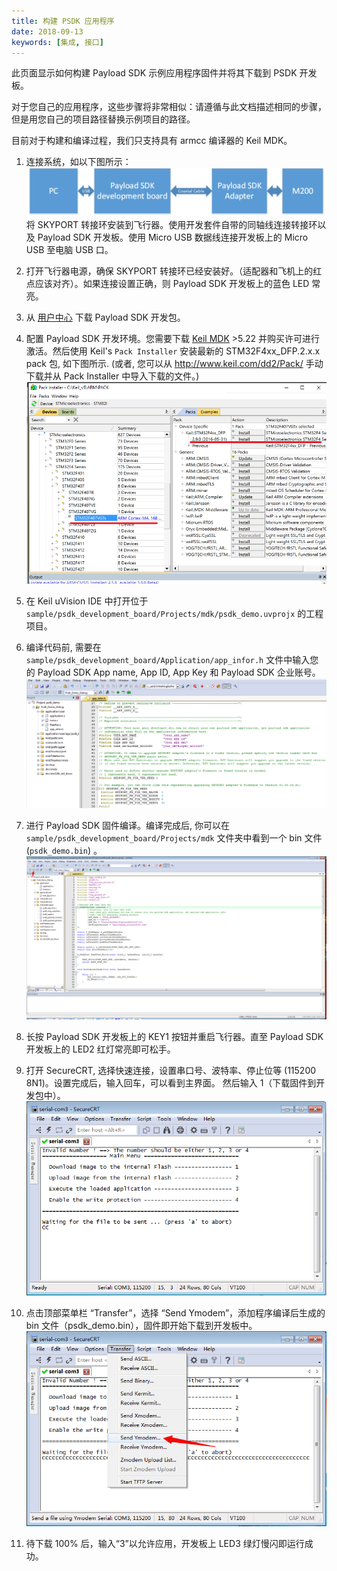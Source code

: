 ```yaml
---
title: 构建 PSDK 应用程序
date: 2018-09-13
keywords: [集成, 接口]
---
```


此页面显示如何构建 Payload SDK 示例应用程序固件并将其下载到 PSDK 开发板。

对于您自己的应用程序，这些步骤将非常相似：请遵循与此文档描述相同的步骤，但是用您自己的项目路径替换示例项目的路径。

目前对于构建和编译过程，我们只支持具有 armcc 编译器的 Keil MDK。 

1. 连接系统，如以下图所示：
![](../images/quick-start/payload_hardware.png)
将 SKYPORT 转接环安装到飞行器。使用开发套件自带的同轴线连接转接环以及 Payload SDK 开发板。使用 Micro USB 数据线连接开发板上的 Micro USB 至电脑 USB 口。

2. 打开飞行器电源，确保 SKYPORT 转接环已经安装好。（适配器和飞机上的红点应该对齐）。如果连接设置正确，则 Payload SDK 开发板上的蓝色 LED 常亮。 

3. 从 [用户中心](https://developer.dji.com/user/apps/#all) 下载 Payload SDK 开发包。

4. 配置 Payload SDK 开发环境。您需要下载 [Keil MDK](http://www2.keil.com/mdk5/) >5.22 并购买许可进行激活。然后使用 Keil's `Pack Installer` 安装最新的 STM32F4xx_DFP.2.x.x pack 包, 如下图所示. (或者, 您可以从 <a href="http://www.keil.com/dd2/Pack/" target="_blank">http://www.keil.com/dd2/Pack/</a> 手动下载并从 Pack Installer 中导入下载的文件。)
![](../images/quick-start/STM32_Keil_PackInstall.png)

5. 在 Keil uVision IDE 中打开位于 `sample/psdk_development_board/Projects/mdk/psdk_demo.uvprojx` 的工程项目。

6. 编译代码前, 需要在 `sample/psdk_development_board/Application/app_infor.h` 文件中输入您的 Payload SDK App name, App ID, App Key 和 Payload SDK 企业账号。
![](../images/quick-start/psdkinfo_mdk.png)

7. 进行 Payload SDK 固件编译。编译完成后, 你可以在 `sample/psdk_development_board/Projects/mdk` 文件夹中看到一个 bin 文件 (`psdk_demo.bin`) 。
![](../images/quick-start/download.png)

8. 长按 Payload SDK 开发板上的 KEY1 按钮并重启飞行器。直至 Payload SDK 开发板上的 LED2 红灯常亮即可松手。

9. 打开 SecureCRT, 选择快速连接，设置串口号、波特率、停止位等 (115200 8N1)。设置完成后，输入回车，可以看到主界面。 然后输入 1（下载固件到开发包中）。
![](../images/quick-start/securecrt_port.png)

10. 点击顶部菜单栏 “Transfer”，选择 “Send Ymodem”，添加程序编译后生成的 bin 文件（psdk_demo.bin），固件即开始下载到开发板中。
![](../images/quick-start/securecrt_sendymodem.png)

11. 待下载 100% 后，输入“3”以允许应用，开发板上 LED3 绿灯慢闪即运行成功。
